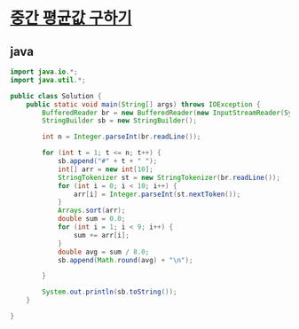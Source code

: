 # [중간 평균값 구하기](https://swexpertacademy.com/main/code/problem/problemDetail.do?problemLevel=2&contestProbId=AV5Pw_-KAdcDFAUq&categoryId=AV5Pw_-KAdcDFAUq&categoryType=CODE&problemTitle=&orderBy=FIRST_REG_DATETIME&selectCodeLang=ALL&select-1=2&pageSize=10&pageIndex=1)


## java
``` java
import java.io.*;
import java.util.*;

public class Solution {
	public static void main(String[] args) throws IOException {
		BufferedReader br = new BufferedReader(new InputStreamReader(System.in));
		StringBuilder sb = new StringBuilder();

		int n = Integer.parseInt(br.readLine());

		for (int t = 1; t <= n; t++) {
			sb.append("#" + t + " ");
			int[] arr = new int[10];
			StringTokenizer st = new StringTokenizer(br.readLine());
			for (int i = 0; i < 10; i++) {
				arr[i] = Integer.parseInt(st.nextToken());
			}
			Arrays.sort(arr);
			double sum = 0.0;
			for (int i = 1; i < 9; i++) {
				sum += arr[i];
			}
			double avg = sum / 8.0;
			sb.append(Math.round(avg) + "\n");

		}

		System.out.println(sb.toString());
	}

}
```
